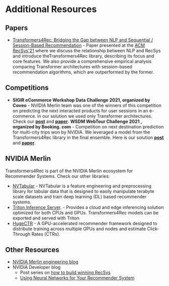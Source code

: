 # Additional Resources

## Papers
- [Transformers4Rec: Bridging the Gap between NLP and Sequential / Session-Based Recommendation](https://github.com/NVIDIA-Merlin/publications/blob/main/2021_acm_recsys_transformers4rec/recsys21_transformers4rec_paper.pdf) - Paper presented at the [ACM RecSys'21](https://recsys.acm.org/recsys21/) where we discuss the relationship between NLP and RecSys and introduce theTransformers4Rec library, describing its focus and core features. We also provide a comprehensive empirical analysis comparing Transformer architectures with session-based recommendation algorithms, which are outperformed by the former.

## Competitions
- **SIGIR eCommerce Workshop Data Challenge 2021, organized by Coveo** - NVIDIA Merlin team was one of the winners of this competition on predicting the next interacted products for user sessions in an e-commerce. In our solution we used only Transformer architectures. Check our [**post**](https://medium.com/nvidia-merlin/winning-the-sigir-ecommerce-challenge-on-session-based-recommendation-with-transformers-v2-793f6fac2994) and [**paper**](https://arxiv.org/abs/2107.05124).
**WSDM WebTour Challenge 2021 , organized by Booking. com** - Competition on next destination prediction for multi-city trips won by NVIDIA. We leveraged a model from the Transformers4Rec library in the final ensemble. Here is our solution [**post**](https://developer.nvidia.com/blog/how-to-build-a-winning-deep-learning-powered-recommender-system-part-3/) and [**paper**](http://ceur-ws.org/Vol-2855/challenge_short_2.pdf).


## NVIDIA Merlin
Transformers4Rec is part of the NVIDIA Merlin ecosystem for Recommender Systems. Check our other libraries:
- [NVTabular](https://github.com/NVIDIA/NVTabular/) - NVTabular is a feature engineering and preprocessing library for tabular data that is designed to easily manipulate terabyte scale datasets and train deep learning (DL) based recommender systems. 
- [Triton Inference Server](https://github.com/triton-inference-server/server). - Provides a cloud and edge inferencing solution optimized for both CPUs and GPUs. Transformers4Rec models can be exported and served with Triton.
- [HugeCTR](https://github.com/NVIDIA/HugeCTR) - A GPU-accelerated recommender framework designed to distribute training across multiple GPUs and nodes and estimate Click-Through Rates (CTRs). 

## Other Resources
- [NVIDIA Merlin engineering blog](https://medium.com/nvidia-merlin)
- NVIDIA Developer blog
    - Post series on [how to build winning RecSys](https://developer.nvidia.com/blog/how-to-build-a-winning-recommendation-system-part-1/)
    - [Using Neural Networks for Your Recommender System](https://developer.nvidia.com/blog/using-neural-networks-for-your-recommender-system/)
